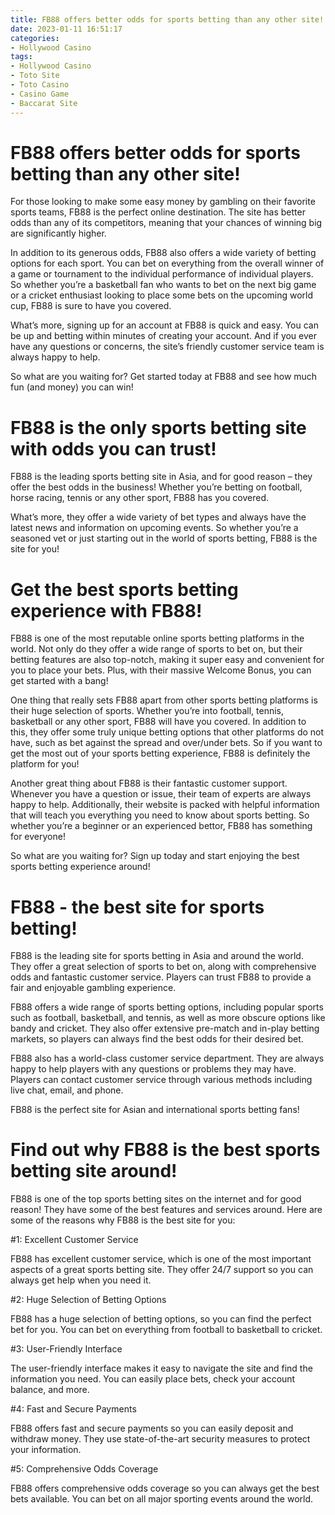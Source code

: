 ```yaml
---
title: FB88 offers better odds for sports betting than any other site!
date: 2023-01-11 16:51:17
categories:
- Hollywood Casino
tags:
- Hollywood Casino
- Toto Site
- Toto Casino
- Casino Game
- Baccarat Site
---
```



#  FB88 offers better odds for sports betting than any other site!

For those looking to make some easy money by gambling on their favorite sports teams, FB88 is the perfect online destination. The site has better odds than any of its competitors, meaning that your chances of winning big are significantly higher.

In addition to its generous odds, FB88 also offers a wide variety of betting options for each sport. You can bet on everything from the overall winner of a game or tournament to the individual performance of individual players. So whether you’re a basketball fan who wants to bet on the next big game or a cricket enthusiast looking to place some bets on the upcoming world cup, FB88 is sure to have you covered.

What’s more, signing up for an account at FB88 is quick and easy. You can be up and betting within minutes of creating your account. And if you ever have any questions or concerns, the site’s friendly customer service team is always happy to help.

So what are you waiting for? Get started today at FB88 and see how much fun (and money) you can win!

#  FB88 is the only sports betting site with odds you can trust!

FB88 is the leading sports betting site in Asia, and for good reason – they offer the best odds in the business! Whether you’re betting on football, horse racing, tennis or any other sport, FB88 has you covered.

What’s more, they offer a wide variety of bet types and always have the latest news and information on upcoming events. So whether you’re a seasoned vet or just starting out in the world of sports betting, FB88 is the site for you!

#  Get the best sports betting experience with FB88!

FB88 is one of the most reputable online sports betting platforms in the world. Not only do they offer a wide range of sports to bet on, but their betting features are also top-notch, making it super easy and convenient for you to place your bets. Plus, with their massive Welcome Bonus, you can get started with a bang!

One thing that really sets FB88 apart from other sports betting platforms is their huge selection of sports. Whether you’re into football, tennis, basketball or any other sport, FB88 will have you covered. In addition to this, they offer some truly unique betting options that other platforms do not have, such as bet against the spread and over/under bets. So if you want to get the most out of your sports betting experience, FB88 is definitely the platform for you!

Another great thing about FB88 is their fantastic customer support. Whenever you have a question or issue, their team of experts are always happy to help. Additionally, their website is packed with helpful information that will teach you everything you need to know about sports betting. So whether you’re a beginner or an experienced bettor, FB88 has something for everyone!

So what are you waiting for? Sign up today and start enjoying the best sports betting experience around!

#  FB88 - the best site for sports betting!

FB88 is the leading site for sports betting in Asia and around the world. They offer a great selection of sports to bet on, along with comprehensive odds and fantastic customer service. Players can trust FB88 to provide a fair and enjoyable gambling experience.

FB88 offers a wide range of sports betting options, including popular sports such as football, basketball, and tennis, as well as more obscure options like bandy and cricket. They also offer extensive pre-match and in-play betting markets, so players can always find the best odds for their desired bet.

FB88 also has a world-class customer service department. They are always happy to help players with any questions or problems they may have. Players can contact customer service through various methods including live chat, email, and phone.

 FB88 is the perfect site for Asian and international sports betting fans!

#  Find out why FB88 is the best sports betting site around!

 FB88 is one of the top sports betting sites on the internet and for good reason! They have some of the best features and services around. Here are some of the reasons why FB88 is the best site for you:

#1: Excellent Customer Service

FB88 has excellent customer service, which is one of the most important aspects of a great sports betting site. They offer 24/7 support so you can always get help when you need it.

#2: Huge Selection of Betting Options

FB88 has a huge selection of betting options, so you can find the perfect bet for you. You can bet on everything from football to basketball to cricket.

#3: User-Friendly Interface

The user-friendly interface makes it easy to navigate the site and find the information you need. You can easily place bets, check your account balance, and more.

#4: Fast and Secure Payments

FB88 offers fast and secure payments so you can easily deposit and withdraw money. They use state-of-the-art security measures to protect your information.

#5: Comprehensive Odds Coverage

FB88 offers comprehensive odds coverage so you can always get the best bets available. You can bet on all major sporting events around the world.